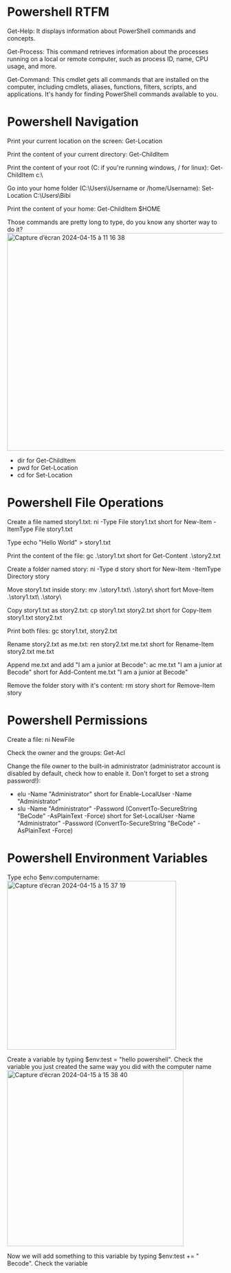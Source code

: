 # Powershell RTFM

Get-Help: It displays information about PowerShell commands and concepts. 

Get-Process: This command retrieves information about the processes running on a local or remote computer, such as process ID, name, CPU usage, and more.

Get-Command: This cmdlet gets all commands that are installed on the computer, including cmdlets, aliases, functions, filters, scripts, and applications. It's handy for finding PowerShell commands available to you.


# Powershell Navigation

Print your current location on the screen: Get-Location

Print the content of your current directory: Get-ChildItem

Print the content of your root (C: if you're running windows, / for linux): Get-ChildItem c:\

Go into your home folder (C:\Users\Username or /home/Username): Set-Location C:\Users\Bibi

Print the content of your home: Get-ChildItem $HOME

Those commands are pretty long to type, do you know any shorter way to do it?
<img width="507" alt="Capture d’écran 2024-04-15 à 11 16 38" src="https://github.com/FloretteSimon/BeCode/assets/155719677/41cdcf47-86ce-4a82-bfdb-240d86bbceef">
- dir for Get-ChildItem
- pwd for Get-Location
- cd for Set-Location


# Powershell File Operations

Create a file named story1.txt: ni -Type File story1.txt short for New-Item -ItemType File story1.txt 

Type echo "Hello World" > story1.txt

Print the content of the file: gc .\story1.txt short for Get-Content .\story2.txt

Create a folder named story: ni -Type d story short for New-Item -ItemType Directory story

Move story1.txt inside story: mv .\story1.txt\ .\story\ short fort Move-Item .\story1.txt\ .\story\

Copy story1.txt as story2.txt: cp story1.txt story2.txt short for Copy-Item story1.txt story2.txt

Print both files: gc story1.txt, story2.txt

Rename story2.txt as me.txt: ren story2.txt me.txt short for Rename-Item story2.txt me.txt

Append me.txt and add "I am a junior at Becode": ac me.txt "I am a junior at Becode" short for Add-Content me.txt "I am a junior at Becode"

Remove the folder story with it's content: rm story short for Remove-Item story


# Powershell Permissions

Create a file: ni NewFile

Check the owner and the groups: Get-Acl 

Change the file owner to the built-in administrator (administrator account is disabled by default, check how to enable it. Don't forget to set a strong password!): 
- elu -Name "Administrator" short for Enable-LocalUser -Name "Administrator"
- slu -Name "Administrator" -Password (ConvertTo-SecureString "BeCode" -AsPlainText -Force) short for Set-LocalUser -Name "Administrator" -Password (ConvertTo-SecureString "BeCode" -AsPlainText -Force)













# Powershell Environment Variables

Type echo $env:computername: 
<img width="393" alt="Capture d’écran 2024-04-15 à 15 37 19" src="https://github.com/FloretteSimon/BeCode/assets/155719677/d9d94ca8-59d0-43b7-a71f-42ab68e3abcd">

Create a variable by typing $env:test = "hello powershell". Check the variable you just created the same way you did with the computer name
<img width="410" alt="Capture d’écran 2024-04-15 à 15 38 40" src="https://github.com/FloretteSimon/BeCode/assets/155719677/f2beb3f5-bbfe-4670-81cb-d5ef98cfa49b">


Now we will add something to this variable by typing $env:test += " Becode". Check the variable

















